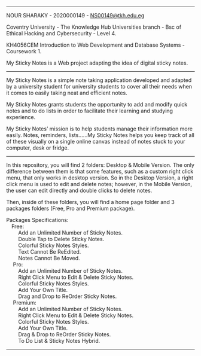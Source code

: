 -------------------------------------------------------------------------------------------------------------------------------------------------------------------

NOUR SHARAKY - 2020000149 - NS00149@tkh.edu.eg

Coventry University - The Knowledge Hub Universities branch - Bsc of Ethical Hacking and Cybersecurity - Level 4.

KH4056CEM Introduction to Web Development and Database Systems - Coursework 1.

My Sticky Notes is a Web project adapting the idea of digital sticky notes.

-------------------------------------------------------------------------------------------------------------------------------------------------------------------

My Sticky Notes is a simple note taking application developed and adapted by a university student for university students to cover all their needs when it comes to easily taking neat and efficient notes. 

My Sticky Notes grants students the opportunity to add and modify quick notes and to do lists in order to facilitate their learning and studying experience.

My Sticky Notes’ mission is to help students manage their information more easily. Notes, reminders, lists……My Sticky Notes helps you keep track of all of these visually on a single online canvas instead of notes stuck to your computer, desk or fridge.

-------------------------------------------------------------------------------------------------------------------------------------------------------------------
In this repository, you will find 2 folders: Desktop & Mobile Version. The only difference between them is that some features, such as a custom right click menu, that only works in desktop version. So in the Desktop Version, a right click menu is used to edit and delete notes; however, in the Mobile Version, the user can edit directly and double clicks to delete notes.

Then, inside of these folders, you will find a home page folder and 3 packages folders (Free, Pro and Premium package).

Packages Specifications: \
&emsp;Free: \
&emsp;&emsp; Add an Unlimited Number of Sticky Notes.\
&emsp;&emsp; Double Tap to Delete Sticky Notes.\
&emsp;&emsp; Colorful Sticky Notes Styles.\
&emsp;&emsp; Text Cannot Be ReEdited. \
&emsp;&emsp; Notes Cannot Be Moved. \
&emsp; Pro: \
&emsp;&emsp; Add an Unlimited Number of Sticky Notes. \
&emsp;&emsp; Right Click Menu to Edit & Delete Sticky Notes. \
&emsp;&emsp; Colorful Sticky Notes Styles. \
&emsp;&emsp; Add Your Own Title. \
&emsp;&emsp; Drag and Drop to ReOrder Sticky Notes. \
&emsp; Premium: \
&emsp;&emsp; Add an Unlimited Number of Sticky Notes. \
&emsp;&emsp; Right Click Menu to Edit & Delete Sticky Notes. \
&emsp;&emsp; Colorful Sticky Notes Styles. \
&emsp;&emsp; Add Your Own Title. \
&emsp;&emsp; Drag & Drop to ReOrder Sticky Notes. \
&emsp;&emsp; To Do List & Sticky Notes Hybrid.

-------------------------------------------------------------------------------------------------------------------------------------------------------------------
